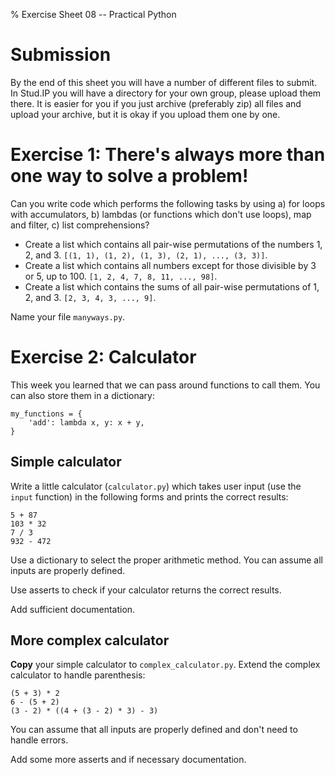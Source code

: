 % Exercise Sheet 08 -- Practical Python

# Submission

By the end of this sheet you will have a number of different files to submit.
In Stud.IP you will have a directory for your own group, please upload them
there. It is easier for you if you just archive (preferably zip) all files and
upload your archive, but it is okay if you upload them one by one.


# Exercise 1: There's always more than one way to solve a problem!

Can you write code which performs the following tasks by using a) for loops
with accumulators, b) lambdas (or functions which don't use loops), map and
filter, c) list comprehensions?

- Create a list which contains all pair-wise permutations of the numbers 1, 2,
  and 3. `[(1, 1), (1, 2), (1, 3), (2, 1), ..., (3, 3)]`.
- Create a list which contains all numbers except for those divisible by 3 or
  5, up to 100. `[1, 2, 4, 7, 8, 11, ..., 98]`.
- Create a list which contains the sums of all pair-wise permutations of 1, 2,
  and 3. `[2, 3, 4, 3, ..., 9]`.

Name your file `manyways.py`.


# Exercise 2: Calculator

This week you learned that we can pass around functions to call them. You can
also store them in a dictionary:

```{ .python }
my_functions = {
    'add': lambda x, y: x + y,
}
```

## Simple calculator

Write a little calculator (`calculator.py`) which takes user input (use the
`input` function) in the following forms and prints the correct results:

```{ .changelog }
5 + 87
103 * 32
7 / 3
932 - 472
```

Use a dictionary to select the proper arithmetic method. You can assume all
inputs are properly defined.

Use asserts to check if your calculator returns the correct results.

Add sufficient documentation.


## More complex calculator

**Copy** your simple calculator to `complex_calculator.py`. Extend the complex
calculator to handle parenthesis:

```{ .changelog }
(5 + 3) * 2
6 - (5 + 2)
(3 - 2) * ((4 + (3 - 2) * 3) - 3)
```

You can assume that all inputs are properly defined and don't need to handle
errors.

Add some more asserts and if necessary documentation.
